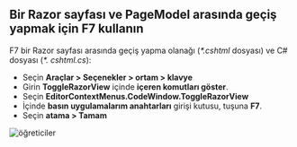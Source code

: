 <a name="f7"></a>
## <a name="use-f7-to-toggle-between-a-razor-page-and-the-pagemodel"></a>Bir Razor sayfası ve PageModel arasında geçiş yapmak için F7 kullanın

F7 bir Razor sayfası arasında geçiş yapma olanağı (*\*.cshtml* dosyası) ve C# dosyası (*\*. cshtml.cs*):

* Seçin **Araçlar > Seçenekler > ortam > klavye**
* Girin **ToggleRazorView** içinde **içeren komutları göster**.
* Seçin **EditorContextMenus.CodeWindow.ToggleRazorView**
* İçinde **basın uygulamalarım anahtarları** girişi kutusu, tuşuna **F7**.
* Seçin **atama > Tamam**

![öğreticiler ](~/tutorials/razor-pages/razor-pages-start/_static/F7.png)
<!-- 
![preceding instructions](~/includes/RP/_static/F7.png)

![_static/F7.pngs](_static/F7.png)
-->
